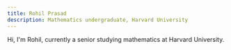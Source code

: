 ```yaml
---
title: Rohil Prasad
description: Mathematics undergraduate, Harvard University
---
```


Hi, I'm Rohil, currently a senior studying mathematics at Harvard University. 
